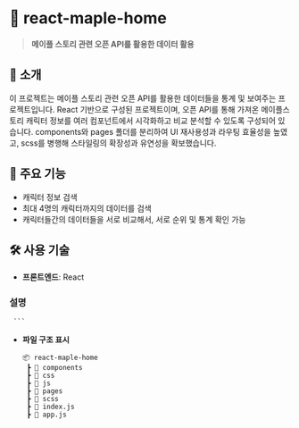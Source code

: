 # 📄 react-maple-home

> **메이플 스토리 관련 오픈 API를 활용한 데이터 활용**

## 📝 소개  
이 프로젝트는 메이플 스토리 관련 오픈 API를 활용한 데이터들을 통계 및 보여주는 프로젝트입니다.
React 기반으로 구성된 프로젝트이며, 오픈 API를 통해 가져온 메이플스토리 캐릭터 정보를 여러 컴포넌트에서 시각화하고 비교 분석할 수 있도록 
구성되어 있습니다. components와 pages 폴더를 분리하여 UI 재사용성과 라우팅 효율성을 높였고, 
scss를 병행해 스타일링의 확장성과 유연성을 확보했습니다.

## 🚀 주요 기능  
- 캐릭터 정보 검색
- 최대 4명의 캐릭터까지의 데이터를 검색
- 캐릭터들간의 데이터들을 서로 비교해서, 서로 순위 및 통계 확인 가능

## 🛠️ 사용 기술  
- **프론트엔드**: React

### 설명
     ```
   - **파일 구조 표시**  
     ```
     📦 react-maple-home
      ┣ 📂 components          
      ┣ 📂 css          
      ┣ 📂 js          
      ┣ 📂 pages          
      ┣ 📂 scss          
      ┣ 📜 index.js             
      ┣ 📜 app.js             
     ```
